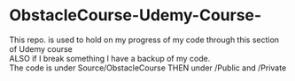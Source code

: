# ObstacleCourse-Udemy-Course-
This repo. is used to hold on my progress of my code through this section of Udemy course <br />
ALSO if I break something I have a backup of my code. <br />
The code is under Source/ObstacleCourse THEN under /Public and /Private
